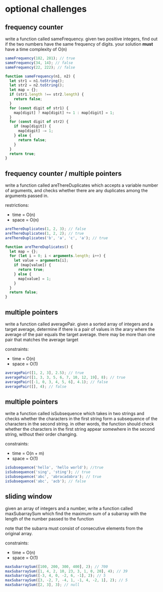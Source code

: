 # optional challenges

## frequency counter

write a function called sameFrequency. given two positive integers, find out if the two numbers have the same frequency of digits.
your solution **must** have a time complexity of O(n)

```js
sameFrequency(182, 281); // true
sameFrequency(34, 14); // false
sameFrequency(22, 222); // false
```
```js
function sameFrequency(n1, n2) {
  let str1 = n1.toString();
  let str2 = n2.toString();
  let map = {};
  if (str1.length !== str2.length) {
    return false;
  }
  for (const digit of str1) {
    map[digit] ? map[digit] += 1 : map[digit] = 1;
  }
  for (const digit of str2) {
    if (map[digit]) {
      map[digit] -= 1;
    } else {
      return false;
    }
  }
  return true;
}
```


## frequency counter / multiple pointers

write a function called areThereDuplicates which accepts a variable number of arguments, and checks whether there are any duplicates among the arguments passed in.

restrictions:
- time = O(n)
- space = O(n)

```js
areThereDuplicates(1, 2, 3); // false
areThereDuplicates(1, 2, 2); // true
areThereDuplicates('b', 'a', 'c', 'a'); // true
```
```js
function areThereDuplicates() {
  let map = {};
  for (let i = 0; i < arguments.length; i++) {
    let value = arguments[i];
    if (map[value]) {
      return true;
    } else {
      map[value] = 1;
    }
  }
  return false;
}
```


## multiple pointers

write a function called averagePair. given a sorted array of integers and a target average, determine if there is a pair of values in the arary where the average of the pair equals the target average. there may be more than one pair that matches the average target

constraints:
- time = O(n)
- space = O(1)

```js
averagePair([1, 2, 3], 2.5); // true
averagePair([1, 3, 3, 5, 6, 7, 10, 12, 19], 8); // true
averagePair([-1, 0, 3, 4, 5, 6], 4.1); // false
averagePair([], 4); // false
```


## multiple pointers

write a function called isSubsequence which takes in two strings and checks whether the characters in the first string form a subsequence of the characters in the second string. in other words, the function should check whether the characters in the first string appear somewhere in the second string, without their order changing.

constraints:
- time = O(n + m)
- space = O(1)

```js
isSubsequence('hello', 'hello world'); //true
isSubsequence('sing', 'sting'); // true
isSubsequence('abc', 'abracadabra'); // true
isSubsequence('abc', 'acb'); // false
```


## sliding window

given an array of integers and a number, write a function called maxSubarraySum which find the maximum sum of a subarray with the length of the number passed to the function

note that the subarra must consist of consecutive elements from the original array.

constraints:
- time = O(n)
- space = O(1)

```js
maxSubarraySum([100, 200, 300, 400], 2); // 700
maxSubarraySum([1, 4, 2, 10, 23, 3, 1, 0, 20], 4); // 39
maxSubarraySum([-3, 4, 0, -2, 6, -1], 2); // 5
maxSubarraySum([3, -2, 7, -4, 1, -1, 4, -2, 1], 2); // 5
maxSubarraySum([2, 3], 3); // null
```






































